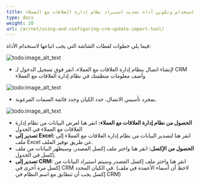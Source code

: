 ```yaml
---
title: استخدام وتكوين أداة تحديث استيراد نظام إدارة العلاقات مع العملاء
type: docs
weight: 20
url: /ar/net/using-and-configuring-crm-update-import-tool/
---
```


فيما يلي خطوات لقطات الشاشة التي يجب اتباعها لاستخدام الأداة:

![todo:image_alt_text](using-and-configuring-crm-update-import-tool_1)

- لإنشاء اتصال بنظام إدارة العلاقات مع العملاء، انقر فوق تسجيل الدخول لـ CRM وأضف معلومات منظمتك في نظام إدارة العلاقات مع العملاء 

![todo:image_alt_text](using-and-configuring-crm-update-import-tool_2)

- بمجرد تأسيس الاتصال، حدد الكيان وحدد قائمة السمات المرغوبة. 

![todo:image_alt_text](using-and-configuring-crm-update-import-tool_3)

- **الحصول من نظام إدارة العلاقات مع العملاء:** انقر هنا لعرض البيانات من نظام إدارة العلاقات مع العملاء في الجدول
- **تصدير إلى Excel:** انقر هنا لتصدير البيانات من نظام إدارة العلاقات مع العملاء إلى ملف Excel عن طريق توفير الملف.
- **الحصول من الإكسل:** انقر هنا واختر ملف إكسل المصدر، وسيظهر البيانات من ملف إكسل في الجدول.
- **تصدير إلى CRM:** انقر هنا واختر ملف إكسل المصدر وسيتم استيراد البيانات من إكسل مرة أخرى في CRM في الكيان المحدد. (لاحظ أن أسماء الأعمدة في ملف إكسل يجب أن تتطابق مع اسم النظام في CRM)
